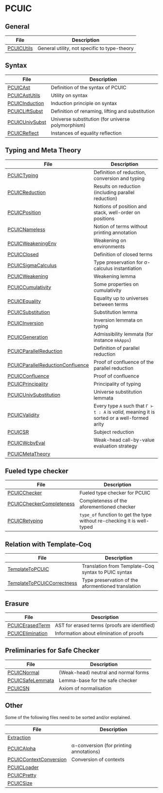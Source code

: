 # PCUIC

## General

| File         | Description                                  |
|--------------|----------------------------------------------|
| [PCUICUtils] | General utility, not specific to type-theory |

[PCUICUtils]: PCUICUtils.v

## Syntax

| File             | Description                                               |
|------------------|-----------------------------------------------------------|
| [PCUICAst]       | Definition of the syntax of PCUIC                         |
| [PCUICAstUtils]  | Utility on syntax                                         |
| [PCUICInduction] | Induction principle on syntax                             |
| [PCUICLiftSubst] | Definition of renaming, lifting and substitution          |
| [PCUICUnivSubst] | Universe substitution (for universe polymorphism)         |
| [PCUICReflect]   | Instances of equality reflection                          |

[PCUICAst]: PCUICAst.v
[PCUICAstUtils]: PCUICAstUtils.v
[PCUICInduction]: PCUICInduction.v
[PCUICLiftSubst]: PCUICLiftSubst.v
[PCUICUnivSubst]: PCUICUnivSubst.v
[PCUICReflect]: PCUICReflect.v

## Typing and Meta Theory

| File             | Description                                               |
|------------------|-----------------------------------------------------------|
| [PCUICTyping]    | Definition of reduction, conversion and typing            |
| [PCUICReduction] | Results on reduction (including parallel reduction)       |
| [PCUICPosition]  | Notions of position and stack, well-order on positions    |
| [PCUICNameless]  | Notion of terms without printing annotation               |
| [PCUICWeakeningEnv] | Weakening on environments                              |
| [PCUICClosed]    | Definition of closed terms                                |
| [PCUICSigmaCalculus] | Type preservation for σ-calculus instantiation        |
| [PCUICWeakening] | Weakening lemma                                           |
| [PCUICCumulativity] | Some properties on cumulativity                        |
| [PCUICEquality]  | Equality up to universes between terms                    |
| [PCUICSubstitution] | Substitution lemma                                     |
| [PCUICInversion] | Inversion lemmata on typing                               |
| [PCUICGeneration] | Admissibility lemmata  (for instance `mkApps`)           |
| [PCUICParallelReduction] | Definition of parallel reduction                  |
| [PCUICParallelReductionConfluence] | Proof of confluence of the parallel reduction |
| [PCUICConfluence] | Proof of confluence                                      |
| [PCUICPrincipality] | Principality of typing                                 |
| [PCUICUnivSubstitution] | Universe substitution lemmata                      |
| [PCUICValidity] | Every type `A` such that `Γ ⊢ t : A` is *valid*, meaning it is sorted or a well-formed arity |
| [PCUICSR] | Subject reduction |
| [PCUICWcbvEval] | Weak-head call-by-value evaluation strategy |
| [PCUICMetaTheory] |   |


[PCUICTyping]: PCUICTyping.v
[PCUICReduction]: PCUICReduction.v
[PCUICPosition]: PCUICPosition.v
[PCUICNameless]: PCUICNameless.v
[PCUICWeakeningEnv]: PCUICWeakeningEnv.v
[PCUICClosed]: PCUICClosed.v
[PCUICSigmaCalculus]: PCUICSigmaCalculus.v
[PCUICWeakening]: PCUICWeakening.v
[PCUICCumulativity]: PCUICCumulativity.v
[PCUICEquality]: PCUICEquality.v
[PCUICSubstitution]: PCUICSubstitution.v
[PCUICInversion]: PCUICInversion.v
[PCUICGeneration]: PCUICGeneration.v
[PCUICParallelReduction]: PCUICParallelReduction.v
[PCUICParallelReductionConfluence]: PCUICParallelReductionConfluence.v
[PCUICConfluence]: PCUICConfluence.v
[PCUICPrincipality]: PCUICPrincipality.v
[PCUICUnivSubstitution]: PCUICUnivSubstitution.v
[PCUICValidity]: PCUICValidity.v
[PCUICSR]: PCUICSR.v
[PCUICWcbvEval]: PCUICWcbvEval.v
[PCUICMetaTheory]: PCUICMetaTheory.v

## Fueled type checker

| File             | Description                                               |
|------------------|-----------------------------------------------------------|
| [PCUICChecker]   | Fueled type checker for PCUIC                             |
| [PCUICCheckerCompleteness] | Completeness of the aforementioned checker      |
| [PCUICRetyping]  | `type_of` function to get the type without re-checking it is well-typed |

[PCUICChecker]: PCUICChecker.v
[PCUICCheckerCompleteness]: PCUICCheckerCompleteness.v
[PCUICRetyping]: PCUICRetyping.v

## Relation with Template-Coq

| File              | Description                                              |
|-------------------|----------------------------------------------------------|
| [TemplateToPCUIC] | Translation from Template-Coq syntax to PUIC syntax      |
| [TemplateToPCUICCorrectness] | Type preservation of the aformentioned translation |

[TemplateToPCUIC]: TemplateToPCUIC.v
[TemplateToPCUICCorrectness]: TemplateToPCUICCorrectness.v

## Erasure

| File               | Description                                             |
|--------------------|---------------------------------------------------------|
| [PCUICErasedTerm]  | AST for erased terms (proofs are identified)            |
| [PCUICElimination] | Information about elimination of proofs                 |

[PCUICErasedTerm]: PCUICErasedTerm.v
[PCUICElimination]: PCUICElimination.v

## Preliminaries for Safe Checker

| File               | Description                                             |
|--------------------|---------------------------------------------------------|
| [PCUICNormal]      | (Weak-head) neutral and normal forms                    |
| [PCUICSafeLemmata] | Lemma-base for the safe checker                         |
| [PCUICSN]          | Axiom of normalisation                                  |


[PCUICNormal]: PCUICNormal.v
[PCUICSafeLemmata]: PCUICSafeLemmata.v
[PCUICSN]: PCUICSN.v

## Other

Some of the following files need to be sorted and/or explained.

| File               | Description                                             |
|--------------------|---------------------------------------------------------|
| [Extraction]       |                                                         |
| [PCUICAlpha]       | α-conversion (for printing annotations)                 |
| [PCUICContextConversion] | Conversion of contexts                            |
| [PCUICLoader]      |                                                         |
| [PCUICPretty]      |                                                         |
| [PCUICSize]        |                                                         |

[Extraction]: Extraction.v
[PCUICAlpha]: PCUICAlpha.v
[PCUICContextConversion]: PCUICContextConversion.v
[PCUICLoader]: PCUICLoader.v
[PCUICPretty]: PCUICPretty.v
[PCUICSize]: PCUICSize.v

